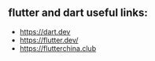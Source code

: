 
## flutter and dart useful links:
- https://dart.dev
- https://flutter.dev/
- https://flutterchina.club